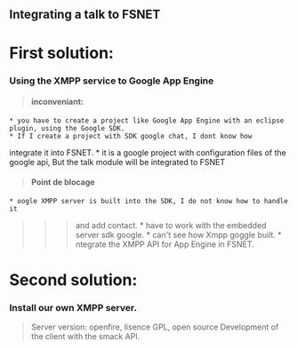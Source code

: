 ## Integrating a talk to  FSNET ##



# First solution: #
### Using the XMPP service to Google App Engine ###

> #### inconveniant: ####
    * you have to create a project like Google App Engine with an eclipse plugin, using the Google SDK.
    * If I create a project with SDK google chat, I dont know how
integrate it into FSNET.
    * it is a google project with configuration files of the google api, But the talk module  will  be  integrated to FSNET



> #### Point de blocage ####
    * oogle XMPP server is built into the SDK, I do not know how to handle it
> > > and add contact.
    * have to work with the embedded server sdk google.
    * can't see how Xmpp goggle built.
    * ntegrate the XMPP API for App Engine in FSNET.







# Second solution: #
### Install our own XMPP server. ###


> Server version: openfire, lisence GPL, open source
> Development of the client with the smack API.
